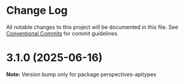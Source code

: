 # Change Log

All notable changes to this project will be documented in this file.
See [Conventional Commits](https://conventionalcommits.org) for commit guidelines.

# 3.1.0 (2025-06-16)

**Note:** Version bump only for package perspectives-apitypes
